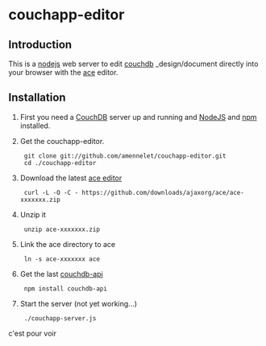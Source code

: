 # couchapp-editor

## Introduction
This is a [nodejs](http://nodejs.org) web server to edit [couchdb](http://couchdb.apache.org/) _design/document directly into your browser with the [ace](https://github.com/ajaxorg/ace) editor.

## Installation
1. First you need a [CouchDB](http://couchdb.apache.org/) server up and running and [NodeJS](http://nodejs.org) and [npm](http://search.npmjs.org/#/_install) installed.

2. Get the couchapp-editor.

        git clone git://github.com/amennelet/couchapp-editor.git
        cd ./couchapp-editor

3. Download the latest [ace editor](https://github.com/ajaxorg/ace)

        curl -L -O -C - https://github.com/downloads/ajaxorg/ace/ace-xxxxxxx.zip

4. Unzip it

        unzip ace-xxxxxxx.zip

5. Link the ace directory to ace

        ln -s ace-xxxxxxx ace

6. Get the last [couchdb-api](https://github.com/dominicbarnes/node-couchdb-api)

        npm install couchdb-api

7. Start the server (not yet working...)

        ./couchapp-server.js

c'est pour voir
